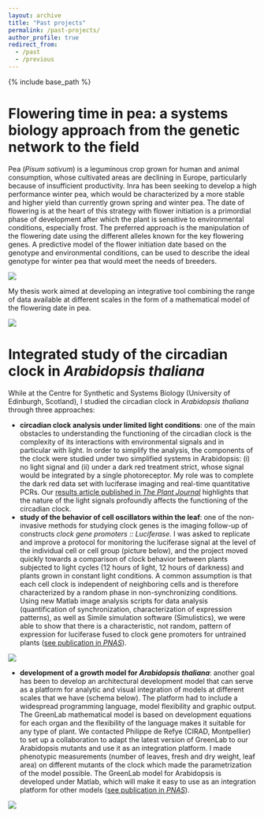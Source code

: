 ```yaml
---
layout: archive
title: "Past projects"
permalink: /past-projects/
author_profile: true
redirect_from:
  - /past
  - /previous
---
```


{% include base_path %}

Flowering time in pea: a systems biology approach from the genetic network to the field
======
Pea (_Pisum sativum_) is a leguminous crop grown for human and animal consumption, whose cultivated areas are declining in Europe, particularly because of insufficient productivity. Inra has been seeking to develop a high performance winter pea, which would be characterized by a more stable and higher yield than currently grown spring and winter pea. The date of flowering is at the heart of this strategy with flower initiation is a primordial phase of development after which the plant is sensitive to environmental conditions, especially frost. The preferred approach is the manipulation of the flowering date using the different alleles known for the key flowering genes. A predictive model of the flower initiation date based on the genotype and environmental conditions, can be used to describe the ideal genotype for winter pea that would meet the needs of breeders.

<img src='/bwenden/images/Ideal-winter-pea.png' />

My thesis work aimed at developing an integrative tool combining the range of data available at different scales in the form of a mathematical model of the flowering date in pea.

<img src='/bwenden/images/Model-flowering-time.png' />

Integrated study of the circadian clock in _Arabidopsis thaliana_
======
While at the Centre for Synthetic and Systems Biology (University of Edinburgh, Scotland), I studied the circadian clock in _Arabidopsis thaliana_ through three approaches:
* **circadian clock analysis under limited light conditions**: one of the main obstacles to understanding the functioning of the circadian clock is the complexity of its interactions with environmental signals and in particular with light. In order to simplify the analysis, the components of the clock were studied under two simplified systems in Arabidopsis: (i) no light signal and (ii) under a dark red treatment strict, whose signal would be integrated by a single photoreceptor. My role was to complete the dark red data set with luciferase imaging and real-time quantitative PCRs. Our [results article published in _The Plant Journal_](https://enro.github.io/bwenden/publication/2011-Light-inputs-shape%20the-Arabidopsis-circadian-system) highlights that the nature of the light signals profoundly affects the functioning of the circadian clock.
* **study of the behavior of cell oscillators within the leaf**: one of the non-invasive methods for studying clock genes is the imaging follow-up of constructs _clock gene promoters :: Luciferase_. I was asked to replicate and improve a protocol for monitoring the luciferase signal at the level of the individual cell or cell group (picture below), and the project moved quickly towards a comparison of clock behavior between plants subjected to light cycles (12 hours of light, 12 hours of darkness) and plants grown in constant light conditions. A common assumption is that each cell clock is independent of neighboring cells and is therefore characterized by a random phase in non-synchronizing conditions. Using new Matlab image analysis scripts for data analysis (quantification of synchronization, characterization of expression patterns), as well as Simile simulation software (Simulistics), we were able to show that there is a characteristic, not random, pattern of expression for luciferase fused to clock gene promoters for untrained plants ([see publication in _PNAS_](https://enro.github.io/bwenden/publication/2012-Spontaneous-spatiotemporal-waves-of-gene-expression-from-biological-clocks-in-the-leaf)).

<img src="/bwenden/images/Arabidopsis-luciferase-construction.png" />

* **development of a growth model for _Arabidopsis thaliana_**: another goal has been to develop an architectural development model that can serve as a platform for analytic and visual integration of models at different scales that we have (schema below). The platform had to include a widespread programming language, model flexibility and graphic output. The GreenLab mathematical model is based on development equations for each organ and the flexibility of the language makes it suitable for any type of plant. We contacted Philippe de Refye (CIRAD, Montpellier) to set up a collaboration to adapt the latest version of GreenLab to our Arabidopsis mutants and use it as an integration platform. I made phenotypic measurements (number of leaves, fresh and dry weight, leaf area) on different mutants of the clock which made the parametrization of the model possible. The GreenLab model for Arabidopsis is developed under Matlab, which will make it easy to use as an integration platform for other models ([see publication in _PNAS_](https://enro.github.io/bwenden/publication/2014-Multiscale-digital-Arabidopsis-predicts-individual-organ-and-whole-organism-growth)).

<img src="/bwenden/images/Models-integration.png" />
